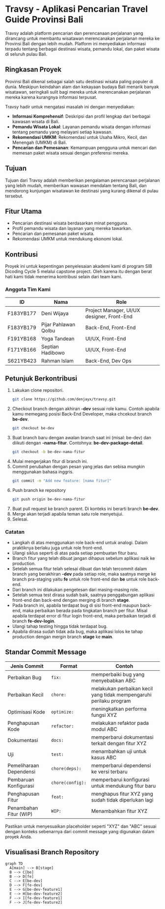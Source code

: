 # Travsy - Aplikasi Pencarian Travel Guide Provinsi Bali

Travsy adalah platform pencarian dan perencanaan perjalanan yang dirancang untuk membantu wisatawan merencanakan perjalanan mereka ke Provinsi Bali dengan lebih mudah. Platform ini menyediakan informasi terpadu tentang berbagai destinasi wisata, pemandu lokal, dan paket wisata di seluruh pulau Bali.

## Ringkasan Proyek

Provinsi Bali dikenal sebagai salah satu destinasi wisata paling populer di dunia. Meskipun keindahan alam dan kekayaan budaya Bali menarik banyak wisatawan, seringkali sulit bagi mereka untuk merencanakan perjalanan mereka karena kurangnya informasi terpusat.

Travsy hadir untuk mengatasi masalah ini dengan menyediakan:

- **Informasi Komprehensif**: Deskripsi dan profil lengkap dari berbagai kawasan wisata di Bali.
- **Pemandu Wisata Lokal**: Layanan pemandu wisata dengan informasi tentang pemandu yang melayani setiap kawasan.
- **Rekomendasi UMKM**: Rekomendasi untuk Usaha Mikro, Kecil, dan Menengah (UMKM) di Bali.
- **Pencarian dan Pemesanan**: Kemampuan pengguna untuk mencari dan memesan paket wisata sesuai dengan preferensi mereka.

## Tujuan

Tujuan dari Travsy adalah memberikan pengalaman perencanaan perjalanan yang lebih mudah, memberikan wawasan mendalam tentang Bali, dan mendorong kunjungan wisatawan ke destinasi yang kurang dikenal di pulau tersebut.

## Fitur Utama

- Pencarian destinasi wisata berdasarkan minat pengguna.
- Profil pemandu wisata dan layanan yang mereka tawarkan.
- Pencarian dan pemesanan paket wisata.
- Rekomendasi UMKM untuk mendukung ekonomi lokal.

## Kontribusi

Proyek ini untuk kepentingan penyelesaian akademi kami di program SIB Dicoding Cycle 5 melalui capstone project. Oleh karena itu dengan berat hati kami tidak menerima kontribusi selain dari team kami.

### Anggota Tim Kami
| ID          | Nama                       | Role                                 |
|-------------|----------------------------|--------------------------------------|
| F183YB177   | Deni Wijaya                | Project Manager, UI/UX designer, Front-End |
| F183YB179   | Pijar Pahlawan Qolbu      | Back-End, Front-End                  |
| F191YB168   | Yoga Tandean               | UI/UX, Front-End                     |
| F171YB166   | Septian Hadibowo           | UI/UX, Front-End                     |
| S621YB423   | Rahman Islam               | Back-End, Dev Ops                    |

## Petunjuk Berkontribusi
1. Lakukan clone repositori.
   ```bash
   git clone https://github.com/denjayx/travsy.git
   ```
2. Checkout branch dengan akhiran **-dev** sesuai role kamu. Contoh apabila kamu memegang posisi Back-End Developer, maka chcekout branch **be-dev**.
   ```bash
   git checkout be-dev
   ```
3. Buat branch baru dengan awalan branch saat ini (misal: be-dev) dan diikuti dengan **-nama-fitur**. Contohnya: **be-dev-package-detail**.
   ```bash
   git checkout -b be-dev-nama-fitur
   ```
4. Mulai mengerjakan fitur di branch ini.
5. Commit perubahan dengan pesan yang jelas dan sebisa mungkin menggunakan bahasa inggris.
   ```bash
   git commit -m "Add new feature: [nama fitur]"
   ```
6. Push branch ke repository
   ```bash
   git push origin be-dev-nama-fitur
   ```
7. Buat pull request ke branch parent. Di konteks ini berarti branch **be-dev**.
8. Merge akan terjadi apabila teman satu role menyetujui.
10. Selesai.

### Catatan
- Langkah di atas menggunakan role back-end untuk analogi. Dalam praktiknya berlaku juga untuk role front-end.
- Ulangi siklus seperti di atas pada setiap pembuatan fitur baru.
- Branch fitur yang telah dibuat jangan dihapus sebelum aplikasi naik ke production.
- Setelah semua fitur telah selesai dibuat dan telah tercommit dalam branch yang berakhiran **-dev** pada setiap role, maka saatnya merge ke branch pra-staging yaitu **fe** untuk role front-end dan **be** untuk role back-end.
- Dari branch ini dilakukan pengetesan dari masing-masing role.
- Setelah semua test dirasa sudah baik, saatnya penggabungan aplikasi front-end dan back-end dengan merging di branch **stage**.
- Pada branch ini, apabila terdapat bug di sisi front-end maupun back-end, maka perbaikan berada pada tingkatan branch per fitur. Misal apabila terdapat error di fitur login front-end, maka perbaikan terjadi di branch **fe-dev-login**.
- Ulangi tahap testing hingga tidak terdapat bug.
- Apabila dirasa sudah tidak ada bug, maka aplikasi lolos ke tahap production dengan mergin branch **stage** ke **main**.

## Standar Commit Message

| Jenis Commit             | Format          | Contoh                                                |
|--------------------------|-----------------|--------------------------------------------------------|
| Perbaikan Bug            | `fix:`          | memperbaiki bug yang menyebabkan ABC                  |
| Perbaikan Kecil          | `chore:`        | melakukan perbaikan kecil yang tidak mempengaruhi perilaku program |
| Optimisasi Kode          | `optimize:`     | meningkatkan performa fungsi XYZ                      |
| Penghapusan Kode         | `refactor:`     | melakukan refaktor pada modul ABC                     |
| Dokumentasi              | `docs:`         | memperbarui dokumentasi terkait dengan fitur XYZ      |
| Uji                      | `test:`         | menambahkan uji untuk kasus ABC                       |
| Pemeliharaan Dependensi  | `chore(deps):`  | memperbarui dependensi ke versi terbaru               |
| Pembaruan Konfigurasi    | `chore(config):`| memperbarui konfigurasi untuk mendukung fitur baru    |
| Penghapusan Fitur        | `feat:`         | menghapus fitur XYZ yang sudah tidak diperlukan lagi  |
| Penambahan Fitur (WIP)   | `WIP:`          | Menambahkan fitur XYZ                                 |

Pastikan untuk menyesuaikan placeholder seperti "XYZ" dan "ABC" sesuai dengan konteks sebenarnya dari commit message yang digunakan dalam proyek Anda.


## Visualisasi Branch Repository
```mermaid
graph TD
  A[main] --> B[stage]
  B --> C[be]
  B --> D[fe]
  C --> E[be-dev]
  D --> F[fe-dev]
  E --> G[be-dev-feature1]
  E --> H[be-dev-feature2]
  F --> I[fe-dev-feature1]
  F --> J[fe-dev-feature2]
```
